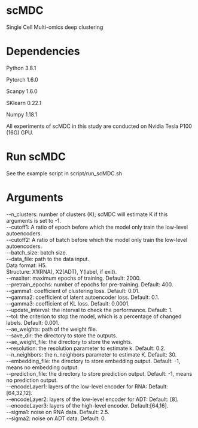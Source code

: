 # scMDC
Single Cell Multi-omics deep clustering
# Dependencies
Python 3.8.1

Pytorch 1.6.0

Scanpy 1.6.0

SKlearn 0.22.1

Numpy 1.18.1

All experiments of scMDC in this study are
conducted on Nvidia Tesla P100 (16G) GPU.  
# Run scMDC
See the example script in script/run_scMDC.sh

# Arguments
--n_clusters: number of clusters (K); scMDC will estimate K if this arguments is set to -1.  
--cutoff1: A ratio of epoch before which the model only train the low-level autoencoders.  
--cutoff2: A ratio of batch before which the model only train the low-level autoencoders.  
--batch_size: batch size.  
--data_file: path to the data input.  
Data format: H5.  
Structure: X1(RNA), X2(ADT), Y(label, if exit).  
--maxiter: maximum epochs of training. Default: 2000.  
--pretrain_epochs: number of epochs for pre-training. Default: 400.  
--gamma1: coefficient of clustering loss. Default: 0.01.  
--gamma2: coefficient of latent autoencoder loss. Default: 0.1.  
--gamma3: coefficient of KL loss. Default: 0.0001.  
--update_interval: the interval to check the performance. Default: 1.  
--tol: the criterion to stop the model, which is a percentage of changed labels. Default: 0.001.  
--ae_weights: path of the weight file.  
--save_dir: the directory to store the outputs.  
--ae_weight_file: the directory to store the weights.  
--resolution: the resolution parameter to estimate k. Default: 0.2.  
--n_neighbors: the n_neighbors parameter to estimate K. Default: 30.  
--embedding_file: the directory to store embedding output. Default: -1, means no embedding output.  
--prediction_file: the directory to store prediction output. Default: -1, means no prediction output.  
--encodeLayer1: layers of the low-level encoder for RNA: Default: [64,32,12].  
--encodeLayer2: layers of the low-level encoder for ADT: Default: [8].  
--encodeLayer3: layers of the high-level encoder. Default:[64,16].  
--sigma1: noise on RNA data. Default: 2.5.  
--sigma2: noise on ADT data. Default: 0.  
